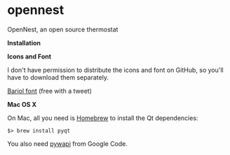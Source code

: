 opennest
========

OpenNest, an open source thermostat

**Installation**

**Icons and Font**

I don't have permission to distribute the icons and font on GitHub, so you'll have to download them separately.

[Bariol font](http://www.bariol.com/) (free with a tweet)


**Mac OS X**

On Mac, all you need is [Homebrew](http://brew.sh/) to install the Qt dependencies:

```
$> brew install pyqt
```

You also need [pywapi](https://code.google.com/p/python-weather-api/#Building) from Google Code.

